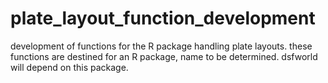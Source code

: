# plate_layout_function_development
development of functions for the R package handling plate layouts.
these functions are destined for an R package, name to be determined.
dsfworld will depend on this package.
